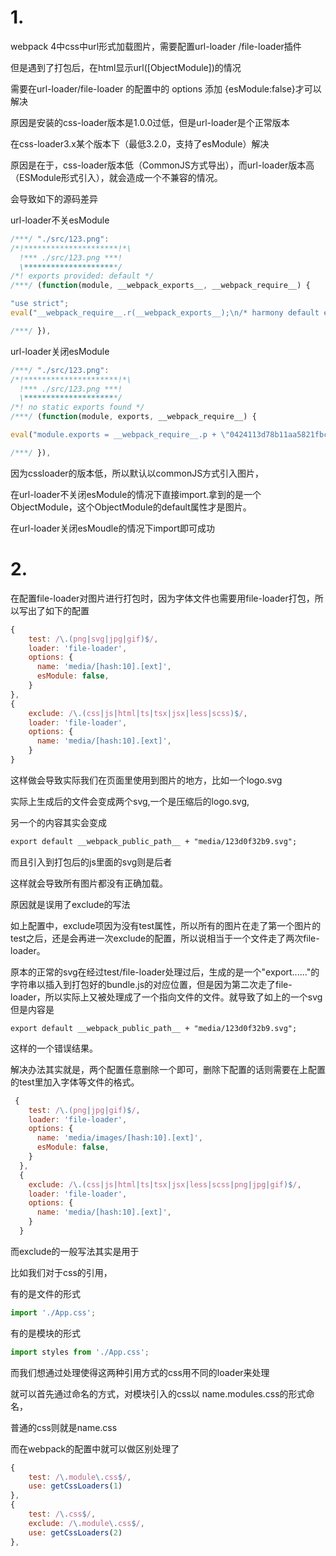 # 1.

webpack 4中css中url形式加载图片，需要配置url-loader /file-loader插件

但是遇到了打包后，在html显示url([ObjectModule])的情况



需要在url-loader/file-loader 的配置中的 options 添加 {esModule:false}才可以解决



原因是安装的css-loader版本是1.0.0过低，但是url-loader是个正常版本

在css-loader3.x某个版本下（最低3.2.0，支持了esModule）解决

原因是在于，css-loader版本低（CommonJS方式导出），而url-loader版本高（ESModule形式引入），就会造成一个不兼容的情况。

会导致如下的源码差异

url-loader不关esModule

```js
/***/ "./src/123.png":
/*!*********************!*\
  !*** ./src/123.png ***!
  \*********************/
/*! exports provided: default */
/***/ (function(module, __webpack_exports__, __webpack_require__) {

"use strict";
eval("__webpack_require__.r(__webpack_exports__);\n/* harmony default export */ __webpack_exports__[\"default\"] = (__webpack_require__.p + \"0424113d78b11aa5821fbc9fdb1468ec.png\");\n\n//# sourceURL=webpack:///./src/123.png?");

/***/ }),
```

url-loader关闭esModule

```js
/***/ "./src/123.png":
/*!*********************!*\
  !*** ./src/123.png ***!
  \*********************/
/*! no static exports found */
/***/ (function(module, exports, __webpack_require__) {

eval("module.exports = __webpack_require__.p + \"0424113d78b11aa5821fbc9fdb1468ec.png\";\n\n//# sourceURL=webpack:///./src/123.png?");

/***/ }),
```

因为cssloader的版本低，所以默认以commonJS方式引入图片，

在url-loader不关闭esModule的情况下直接import.拿到的是一个ObjectModule，这个ObjectModule的default属性才是图片。

在url-loader关闭esMoudle的情况下import即可成功

# 2.

在配置file-loader对图片进行打包时，因为字体文件也需要用file-loader打包，所以写出了如下的配置

```js
{
    test: /\.(png|svg|jpg|gif)$/,
    loader: 'file-loader',
    options: {
      name: 'media/[hash:10].[ext]',
      esModule: false,
    }
},
{
    exclude: /\.(css|js|html|ts|tsx|jsx|less|scss)$/,
    loader: 'file-loader',
    options: {
      name: 'media/[hash:10].[ext]',
    }
}
```

这样做会导致实际我们在页面里使用到图片的地方，比如一个logo.svg

实际上生成后的文件会变成两个svg,一个是压缩后的logo.svg,

另一个的内容其实会变成

```svg
export default __webpack_public_path__ + "media/123d0f32b9.svg";
```

而且引入到打包后的js里面的svg则是后者

这样就会导致所有图片都没有正确加载。

原因就是误用了exclude的写法

如上配置中，exclude项因为没有test属性，所以所有的图片在走了第一个图片的test之后，还是会再进一次exclude的配置，所以说相当于一个文件走了两次file-loader。

原本的正常的svg在经过test/file-loader处理过后，生成的是一个"export......"的字符串以插入到打包好的bundle.js的对应位置，但是因为第二次走了file-loader，所以实际上又被处理成了一个指向文件的文件。就导致了如上的一个svg但是内容是

```
export default __webpack_public_path__ + "media/123d0f32b9.svg";
```

这样的一个错误结果。



解决办法其实就是，两个配置任意删除一个即可，删除下配置的话则需要在上配置的test里加入字体等文件的格式。

```js
 {
    test: /\.(png|jpg|gif)$/,
    loader: 'file-loader',
    options: {
      name: 'media/images/[hash:10].[ext]',
      esModule: false,
    }
  },
  {
    exclude: /\.(css|js|html|ts|tsx|jsx|less|scss|png|jpg|gif)$/,
    loader: 'file-loader',
    options: {
      name: 'media/[hash:10].[ext]',
    }
  }
```



而exclude的一般写法其实是用于

比如我们对于css的引用，

有的是文件的形式

```ts
import './App.css';
```

有的是模块的形式

```ts
import styles from './App.css';
```

而我们想通过处理使得这两种引用方式的css用不同的loader来处理

就可以首先通过命名的方式，对模块引入的css以 name.modules.css的形式命名，

普通的css则就是name.css

而在webpack的配置中就可以做区别处理了

```js
{
    test: /\.module\.css$/,
    use: getCssLoaders(1)
},
{
    test: /\.css$/,
    exclude: /\.module\.css$/,
    use: getCssLoaders(2)
},
```

